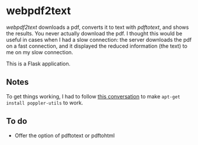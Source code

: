 # webpdf2text

*webpdf2text* downloads a pdf, converts it to text with *pdftotext*, and shows
the results. You never actually download the pdf. I thought this would be useful
in cases when I had a slow connection: the server downloads the pdf on a fast
connection, and it displayed the reduced information (the text) to me on my slow
connection.

This is a Flask application.

## Notes

To get things working, I had to follow
[this conversation](https://community.c9.io/t/sudo-apt-get-update-isnt-working-on-blank-workspace/10667/5)
to make `apt-get install poppler-utils` to work.

## To do

- Offer the option of pdftotext or pdftohtml